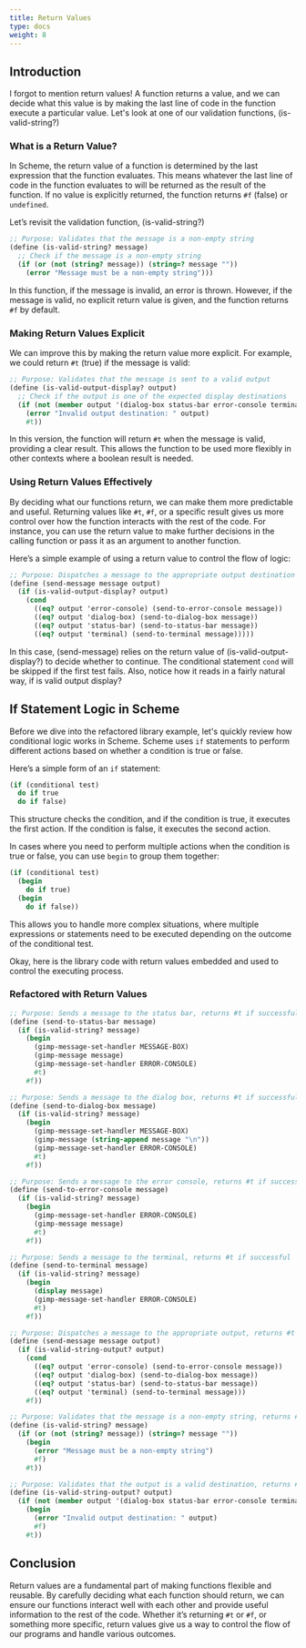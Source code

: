 ```yaml
---
title: Return Values
type: docs
weight: 8
---
```


## Introduction

I forgot to mention return values! A function returns a value, and we can decide what this value is by making the last line of code in the function execute a particular value. Let's look at one of our validation functions, (is-valid-string?)

### What is a Return Value?

In Scheme, the return value of a function is determined by the last expression that the function evaluates. This means whatever the last line of code in the function evaluates to will be returned as the result of the function. If no value is explicitly returned, the function returns `#f` (false) or `undefined`.

Let’s revisit the validation function, (is-valid-string?)

```scheme
;; Purpose: Validates that the message is a non-empty string
(define (is-valid-string? message)
  ;; Check if the message is a non-empty string
  (if (or (not (string? message)) (string=? message ""))
    (error "Message must be a non-empty string")))
```

In this function, if the message is invalid, an error is thrown. However, if the message is valid, no explicit return value is given, and the function returns `#f` by default.

### Making Return Values Explicit

We can improve this by making the return value more explicit. For example, we could return `#t` (true) if the message is valid:

```scheme
;; Purpose: Validates that the message is sent to a valid output
(define (is-valid-output-display? output)
  ;; Check if the output is one of the expected display destinations
  (if (not (member output '(dialog-box status-bar error-console terminal)))
    (error "Invalid output destination: " output)
    #t))
```

In this version, the function will return `#t` when the message is valid, providing a clear result. This allows the function to be used more flexibly in other contexts where a boolean result is needed.

### Using Return Values Effectively

By deciding what our functions return, we can make them more predictable and useful. Returning values like `#t`, `#f`, or a specific result gives us more control over how the function interacts with the rest of the code. For instance, you can use the return value to make further decisions in the calling function or pass it as an argument to another function.

Here’s a simple example of using a return value to control the flow of logic:

```scheme
;; Purpose: Dispatches a message to the appropriate output destination
(define (send-message message output)
  (if (is-valid-output-display? output)
    (cond
      ((eq? output 'error-console) (send-to-error-console message))
      ((eq? output 'dialog-box) (send-to-dialog-box message))
      ((eq? output 'status-bar) (send-to-status-bar message))
      ((eq? output 'terminal) (send-to-terminal message)))))
```

In this case, (send-message) relies on the return value of (is-valid-output-display?) to decide whether to continue.
The conditional statement `cond` will be skipped if the first test fails. Also, notice how it reads in a fairly natural way, if is valid output display?

## If Statement Logic in Scheme

Before we dive into the refactored library example, let's quickly review how conditional logic works in Scheme. Scheme uses `if` statements to perform different actions based on whether a condition is true or false.

Here’s a simple form of an `if` statement:

```scheme
(if (conditional test)
  do if true
  do if false)
```

This structure checks the condition, and if the condition is true, it executes the first action. If the condition is false, it executes the second action.

In cases where you need to perform multiple actions when the condition is true or false, you can use `begin` to group them together:

```scheme
(if (conditional test)
  (begin
    do if true)
  (begin
    do if false))
```

This allows you to handle more complex situations, where multiple expressions or statements need to be executed depending on the outcome of the conditional test.

Okay, here is the library code with return values embedded and used to control the executing process.

### Refactored with Return Values

```scheme
;; Purpose: Sends a message to the status bar, returns #t if successful
(define (send-to-status-bar message)
  (if (is-valid-string? message)
    (begin
      (gimp-message-set-handler MESSAGE-BOX)
      (gimp-message message)
      (gimp-message-set-handler ERROR-CONSOLE)
      #t)
    #f))

;; Purpose: Sends a message to the dialog box, returns #t if successful
(define (send-to-dialog-box message)
  (if (is-valid-string? message)
    (begin
      (gimp-message-set-handler MESSAGE-BOX)
      (gimp-message (string-append message "\n"))
      (gimp-message-set-handler ERROR-CONSOLE)
      #t)
    #f))

;; Purpose: Sends a message to the error console, returns #t if successful
(define (send-to-error-console message)
  (if (is-valid-string? message)
    (begin
      (gimp-message-set-handler ERROR-CONSOLE)
      (gimp-message message)
      #t)
    #f))

;; Purpose: Sends a message to the terminal, returns #t if successful
(define (send-to-terminal message)
  (if (is-valid-string? message)
    (begin
      (display message)
      (gimp-message-set-handler ERROR-CONSOLE)
      #t)
    #f))

;; Purpose: Dispatches a message to the appropriate output, returns #t if successful
(define (send-message message output)
  (if (is-valid-string-output? output)
    (cond
      ((eq? output 'error-console) (send-to-error-console message))
      ((eq? output 'dialog-box) (send-to-dialog-box message))
      ((eq? output 'status-bar) (send-to-status-bar message))
      ((eq? output 'terminal) (send-to-terminal message)))
    #f))

;; Purpose: Validates that the message is a non-empty string, returns #t if valid
(define (is-valid-string? message)
  (if (or (not (string? message)) (string=? message ""))
    (begin
      (error "Message must be a non-empty string")
      #f)
    #t))

;; Purpose: Validates that the output is a valid destination, returns #t if valid
(define (is-valid-string-output? output)
  (if (not (member output '(dialog-box status-bar error-console terminal)))
    (begin
      (error "Invalid output destination: " output)
      #f)
    #t))
```

## Conclusion

Return values are a fundamental part of making functions flexible and reusable. By carefully deciding what each function should return, we can ensure our functions interact well with each other and provide useful information to the rest of the code. Whether it’s returning `#t` or `#f`, or something more specific, return values give us a way to control the flow of our programs and handle various outcomes.
